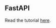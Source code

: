 ## FastAPI

Read the tutorial [here](https://www.edgedb.com/docs/guides/tutorials/rest_apis_with_fastapi).
